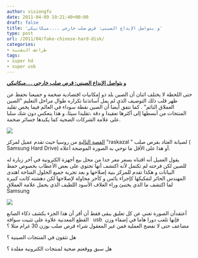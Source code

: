 ```yaml
---
author: visiongfx
date: 2011-04-09 19:21:40+00:00
draft: false
title: 'و يتواصل الإبداع الصيني: قرص صلب خارجي ....ميكانيكي'
type: post
url: /2011/04/fake-chinese-hard-disk/
categories:
- طرائف التقنية
tags:
- super hd
- super usb
---
```


**[و يتواصل الإبداع الصيني: قرص صلب خارجي ....ميكانيكي
](https://www.it-scoop.com/2011/04/fake-chinese-hard-disk)**


حتى اللحظة لا يختلف اثنان أن الصين بلد ذو إمكانيات اقتصادية ضخمة و جميعنا نحفظ عن ظهر قلب ذلك التوصيف الذي لم يمل أساتذتنا تكراره طوال مراحل التعليم "الصين العملاق النائم" . كما نتفق أيضا أن الصين نقطة سوداء في العالم فيما يخص تقليد المنتجات من أبسطها إلى أكثرها تعقيدا و دقة ،تقليدا سيئا، و هذا ينعكس دون شك سلبا على علامة الشركات الضحية كما يكبدها خسائر ضخمة.




[![](https://www.it-scoop.com/wp-content/uploads/2011/04/12ba6e7c0ec8.jpg)
](https://www.it-scoop.com/2011/04/fake-chinese-hard-disk)


[القصة التالية](http://www.forum.minolta-club.ru/showthread.php?t=42449) من روسيا حيث تقدم عميل لمركز "raskazal " لصيانة العتاد بقرص صلب ( Samsung Hard Drive) أو هذا على الأقل ما توحي به الصورة الموضحة أعلاه.

يقول العميل أنه اقتناه بسعر مغر جدا من محل بيع أجهزة الكترونية في آخر زيارة له للصين لكن فرحته لم تكتمل لأنه اكتشف أنها تحتوي على بعض الأعطاب بخصوص حفظ البيانات و هكذا تقدم للمركز بنية إصلاحها و بعد تجربة جميع الحلول المتاحة اهتدى المهندس الحائر لتفكيكها كإجراء يائس و كآخر محاولة لإصلاحها لكن دهشته كانت كبيرة لما اكتشف ما الذي يختبئ وراء الغلاف الأسود اللطيف الذي يحمل علامة العملاق Samsung




[![](https://www.it-scoop.com/wp-content/uploads/2011/04/654f43d71508.jpg)
](https://www.it-scoop.com/2011/04/fake-chinese-hard-disk)


أعتقدأن الصورة تغني عن كل تعليق يبقى فقط أن أقر أن هذا الجزء يكشف ذكاء الصانع القطع المعدنية علاوة على تثبيت سواقة   usb  فإنها تلعب دورا هاما في إضفاء وزن مضاعف حتى لا تفضح العملية فمن غير المعقول شراء قرص صلب بوزن 30 غرام مثلا ؟

هل تثقون في المنتجات الصينية ؟

هل سبق ووقعتم ضحية لمنتجات الكترونية مقلدة ؟


